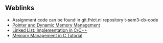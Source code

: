 ## Weblinks
+ Assignment code can be found in git.fhict.nl repository t-sem3-cb-code
+ [Pointer and Dynamic Memory Management](https://www.youtube.com/watch?v=_8-ht2AKyH4)
+ [Linked List: Implementation in C/C++](https://www.youtube.com/watch?v=vcQIFT79_50)
+ [Memory Management in C Tutorial](https://www.tutorialspoint.com/cprogramming/c_memory_management.htm)
